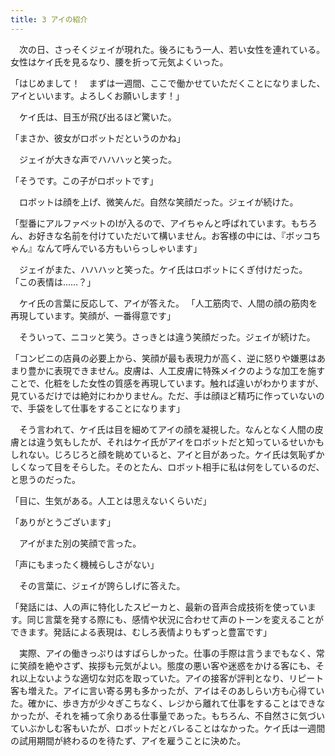 ```yaml
---
title: 3 アイの紹介
---
```


　次の日、さっそくジェイが現れた。後ろにもう一人、若い女性を連れている。女性はケイ氏を見るなり、腰を折って元気よくいった。

「はじめまして！　まずは一週間、ここで働かせていただくことになりました、アイといいます。よろしくお願いします！」

　ケイ氏は、目玉が飛び出るほど驚いた。

「まさか、彼女がロボットだというのかね」

　ジェイが大きな声でハハハッと笑った。

「そうです。この子がロボットです」

　ロボットは顔を上げ、微笑んだ。自然な笑顔だった。ジェイが続けた。

「型番にアルファベットのIが入るので、アイちゃんと呼ばれています。もちろん、お好きな名前を付けていただいて構いません。お客様の中には、『ボッコちゃん』なんて呼んでいる方もいらっしゃいます」

　ジェイがまた、ハハハッと笑った。ケイ氏はロボットにくぎ付けだった。
「この表情は……？」

　ケイ氏の言葉に反応して、アイが答えた。
「人工筋肉で、人間の顔の筋肉を再現しています。笑顔が、一番得意です」

　そういって、ニコッと笑う。さっきとは違う笑顔だった。ジェイが続けた。

「コンビニの店員の必要上から、笑顔が最も表現力が高く、逆に怒りや嫌悪はあまり豊かに表現できません。皮膚は、人工皮膚に特殊メイクのような加工を施すことで、化粧をした女性の質感を再現しています。触れば違いがわかりますが、見ているだけでは絶対にわかりません。ただ、手は顔ほど精巧に作っていないので、手袋をして仕事をすることになります」

　そう言われて、ケイ氏は目を細めてアイの顔を凝視した。なんとなく人間の皮膚とは違う気もしたが、それはケイ氏がアイをロボットだと知っているせいかもしれない。じろじろと顔を眺めていると、アイと目があった。ケイ氏は気恥ずかしくなって目をそらした。そのとたん、ロボット相手に私は何をしているのだ、と思うのだった。

「目に、生気がある。人工とは思えないくらいだ」

「ありがとうございます」

　アイがまた別の笑顔で言った。

「声にもまったく機械らしさがない」

　その言葉に、ジェイが誇らしげに答えた。

「発話には、人の声に特化したスピーカと、最新の音声合成技術を使っています。同じ言葉を発する際にも、感情や状況に合わせて声のトーンを変えることができます。発話による表現は、むしろ表情よりもずっと豊富です」

　実際、アイの働きっぷりはすばらしかった。仕事の手際は言うまでもなく、常に笑顔を絶やさず、挨拶も元気がよい。態度の悪い客や迷惑をかける客にも、それ以上ないような適切な対応を取っていた。アイの接客が評判となり、リピート客も増えた。アイに言い寄る男も多かったが、アイはそのあしらい方も心得ていた。確かに、歩き方が少々ぎこちなく、レジから離れて仕事をすることはできなかったが、それを補って余りある仕事量であった。もちろん、不自然さに気づいていぶかしむ客もいたが、ロボットだとバレることはなかった。ケイ氏は一週間の試用期間が終わるのを待たず、アイを雇うことに決めた。

